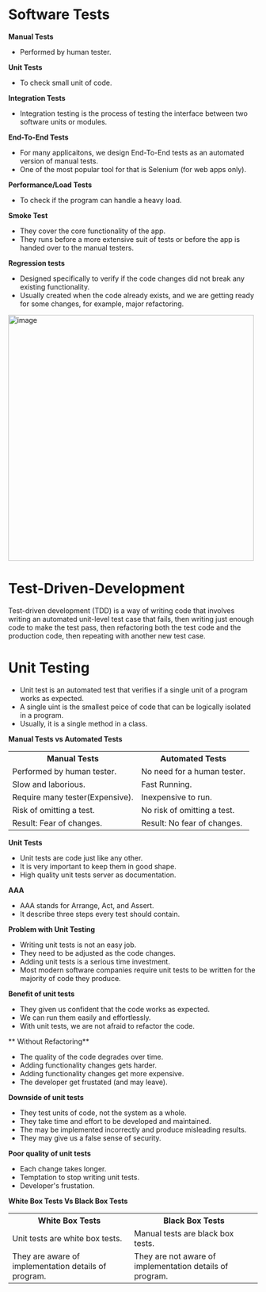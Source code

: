 # Software Tests

**Manual Tests**
- Performed by human tester.

**Unit Tests**
- To check small unit of code.

**Integration Tests**
- Integration testing is the process of testing the interface between two software units or modules. 

**End-To-End Tests**
- For many applicaitons, we design End-To-End tests as an automated version of manual tests.
- One of the most popular tool for that is Selenium (for web apps only).

**Performance/Load Tests**
- To check if the program can handle a heavy load.

**Smoke Test**
- They cover the core functionality of the app.
- They runs before a more extensive suit of tests or before the app is handed over to the manual testers.

**Regression tests**
- Designed specifically to verify if the code changes did not break any existing functionality.
- Usually created when the code already exists, and we are getting ready for some changes, for example, major refactoring.

<img width="496" alt="image" src="https://github.com/user-attachments/assets/773bdfdf-054c-40e2-8487-c09e43db61d7">

# Test-Driven-Development
Test-driven development (TDD) is a way of writing code that involves writing an automated unit-level test case that fails, then writing just enough code to make the test pass, then refactoring both the test code and the production code, then repeating with another new test case.

# Unit Testing
- Unit test is an automated test that verifies if a single unit of a program works as expected.
- A single uint is the smallest peice of code that can be logically isolated in a program.
- Usually, it is a single method in a class.

**Manual Tests vs Automated Tests**
<table>
	<tbody>
		<tr>
			<th>Manual Tests</th>
			<th>Automated Tests</th>
		</tr>
		<tr>
			<td> Performed by human tester.</td>
			<td>No need for a human tester.</td>
		</tr>
		<tr>
			<td>Slow and laborious.</td>
			<td>Fast Running.</td>
		</tr>
		<tr>
			<td>Require many tester(Expensive).</td>
			<td>Inexpensive to run.</td>
		</tr>
		<tr>
			<td>Risk of omitting a test.</td>
			<td>No risk of omitting a test.</td>
		</tr>
		<tr>
			<td>Result: Fear of changes.</td>
			<td>Result: No fear of changes.</td>
		</tr>
	</tbody>
</table>

**Unit Tests**
- Unit tests are code just like any other.
- It is very important to keep them in good shape.
- High quality unit tests server as documentation.

**AAA**
- AAA stands for Arrange, Act, and Assert.
- It describe three steps every test should contain.

**Problem with Unit Testing**
- Writing unit tests is not an easy job.
- They need to be adjusted as the code changes.
- Adding unit tests is a serious time investment.
- Most modern software companies require unit tests to be written for the majority of code they produce.

**Benefit of unit tests**
- They given us confident that the code works as expected.
- We can run them easily and effortlessly.
- With unit tests, we are not afraid to refactor the code.

** Without Refactoring**
- The quality of the code degrades over time.
- Adding functionality changes gets harder.
- Adding functionality changes get more expensive.
- The developer get frustated (and may leave).

**Downside of unit tests**
- They test units of code, not the system as a whole.
- They take time and effort to be developed and maintained.
- The may be implemented incorrectly and produce misleading results.
- They may give us a false sense of security.

**Poor quality of unit tests**
- Each change takes longer.
- Temptation to stop writing unit tests.
- Developer's frustation.

**White Box Tests Vs Black Box Tests**
<table>
	<tbody>
		<tr>
			<th>White Box Tests</th>
			<th>Black Box Tests</th>
		</tr>
		<tr>
			<td>Unit tests are white box tests.</td>
			<td>Manual tests are black box tests.</td>
		</tr>
		<tr>
			<td>They are aware of implementation details of program.</td>
			<td>They are not aware of implementation details of program.</td>
		</tr>
	</tbody>
</table>
